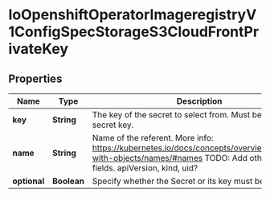 
# IoOpenshiftOperatorImageregistryV1ConfigSpecStorageS3CloudFrontPrivateKey

## Properties
Name | Type | Description | Notes
------------ | ------------- | ------------- | -------------
**key** | **String** | The key of the secret to select from.  Must be a valid secret key. | 
**name** | **String** | Name of the referent. More info: https://kubernetes.io/docs/concepts/overview/working-with-objects/names/#names TODO: Add other useful fields. apiVersion, kind, uid? |  [optional]
**optional** | **Boolean** | Specify whether the Secret or its key must be defined |  [optional]



